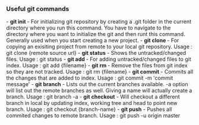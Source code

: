 <h3>Useful git commands</h3>
 - <b>git init </b> - For initializing git repository by creating a .git folder in the current directory where you run this command. You have to navigate to the directory where you want to initialize the git and then runt this command. Generally used when you start creating a new project.
 - <b>git clone </b> - For copying an exisiting project from remote to your local git repository. Usage : git clone {remote source url}
 - <b>git status</b> - Shows the untracked/changed files. Usage : git status
 - <b>git add </b> - For adding untracked/changed files to git index. Usage : git add {filename}
 - <b>git rm </b> - Remove the files from git index so they are not tracked. Usage : git rm {filename}
 - <b>git commit</b> - Commits all the changes that are added to index. Usage : git commit -m 'commit message'
 - <b>git branch</b> - Lists out the current branches available. -a option will list out the remote branches as well. Giving a name will actually create a branch. Usage : git branch -a 
 - <b>git checkout</b> - Will checkout a different branch in local by updating index, working tree and head to point new branch. Usage : git checkout {branch-name}
 - <b>git push</b> - Pushes all commited changes to remote branch. Usage : git push -u origin master
